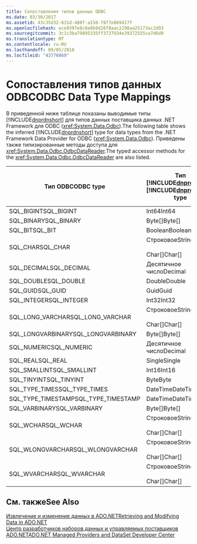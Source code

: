 ```yaml
---
title: Сопоставления типов данных ODBC
ms.date: 03/30/2017
ms.assetid: 43c35d32-831d-480f-a150-78f7e869d17f
ms.openlocfilehash: ece9397e8c8e8b9d26f8aac2298aa25173ac2d93
ms.sourcegitcommit: 3c1c3ba79895335ff3737934e39372555ca7d6d0
ms.translationtype: MT
ms.contentlocale: ru-RU
ms.lasthandoff: 09/05/2018
ms.locfileid: "43776869"
---
```

# <a name="odbc-data-type-mappings"></a><span data-ttu-id="d7d9d-102">Сопоставления типов данных ODBC</span><span class="sxs-lookup"><span data-stu-id="d7d9d-102">ODBC Data Type Mappings</span></span>
<span data-ttu-id="d7d9d-103">В приведенной ниже таблице показаны выводимые типы [!INCLUDE[dnprdnshort](../../../../includes/dnprdnshort-md.md)] для типов данных поставщика данных .NET Framework для ODBC (<xref:System.Data.Odbc>).</span><span class="sxs-lookup"><span data-stu-id="d7d9d-103">The following table shows the inferred [!INCLUDE[dnprdnshort](../../../../includes/dnprdnshort-md.md)] type for data types from the .NET Framework Data Provider for ODBC (<xref:System.Data.Odbc>).</span></span> <span data-ttu-id="d7d9d-104">Приведены также типизированные методы доступа для <xref:System.Data.Odbc.OdbcDataReader>.</span><span class="sxs-lookup"><span data-stu-id="d7d9d-104">The typed accessor methods for the <xref:System.Data.Odbc.OdbcDataReader> are also listed.</span></span>  
  
|<span data-ttu-id="d7d9d-105">Тип ODBC</span><span class="sxs-lookup"><span data-stu-id="d7d9d-105">ODBC type</span></span>|<span data-ttu-id="d7d9d-106">Тип [!INCLUDE[dnprdnshort](../../../../includes/dnprdnshort-md.md)]</span><span class="sxs-lookup"><span data-stu-id="d7d9d-106">[!INCLUDE[dnprdnshort](../../../../includes/dnprdnshort-md.md)] type</span></span>|<span data-ttu-id="d7d9d-107">Типизированный метод доступа [!INCLUDE[dnprdnshort](../../../../includes/dnprdnshort-md.md)]</span><span class="sxs-lookup"><span data-stu-id="d7d9d-107">[!INCLUDE[dnprdnshort](../../../../includes/dnprdnshort-md.md)] typed accessor</span></span>|  
|---------------|----------------------------------------------------------------------|--------------------------------------------------------------------------------|  
|<span data-ttu-id="d7d9d-108">SQL_BIGINT</span><span class="sxs-lookup"><span data-stu-id="d7d9d-108">SQL_BIGINT</span></span>|<span data-ttu-id="d7d9d-109">Int64</span><span class="sxs-lookup"><span data-stu-id="d7d9d-109">Int64</span></span>|<span data-ttu-id="d7d9d-110">GetInt64()</span><span class="sxs-lookup"><span data-stu-id="d7d9d-110">GetInt64()</span></span>|  
|<span data-ttu-id="d7d9d-111">SQL_BINARY</span><span class="sxs-lookup"><span data-stu-id="d7d9d-111">SQL_BINARY</span></span>|<span data-ttu-id="d7d9d-112">Byte[]</span><span class="sxs-lookup"><span data-stu-id="d7d9d-112">Byte[]</span></span>|<span data-ttu-id="d7d9d-113">GetBytes()</span><span class="sxs-lookup"><span data-stu-id="d7d9d-113">GetBytes()</span></span>|  
|<span data-ttu-id="d7d9d-114">SQL_BIT</span><span class="sxs-lookup"><span data-stu-id="d7d9d-114">SQL_BIT</span></span>|<span data-ttu-id="d7d9d-115">Boolean</span><span class="sxs-lookup"><span data-stu-id="d7d9d-115">Boolean</span></span>|<span data-ttu-id="d7d9d-116">GetBoolean()</span><span class="sxs-lookup"><span data-stu-id="d7d9d-116">GetBoolean()</span></span>|  
|<span data-ttu-id="d7d9d-117">SQL_CHAR</span><span class="sxs-lookup"><span data-stu-id="d7d9d-117">SQL_CHAR</span></span>|<span data-ttu-id="d7d9d-118">Строковое</span><span class="sxs-lookup"><span data-stu-id="d7d9d-118">String</span></span><br /><br /> <span data-ttu-id="d7d9d-119">Char[]</span><span class="sxs-lookup"><span data-stu-id="d7d9d-119">Char[]</span></span>|<span data-ttu-id="d7d9d-120">GetString()</span><span class="sxs-lookup"><span data-stu-id="d7d9d-120">GetString()</span></span><br /><br /> <span data-ttu-id="d7d9d-121">GetChars()</span><span class="sxs-lookup"><span data-stu-id="d7d9d-121">GetChars()</span></span>|  
|<span data-ttu-id="d7d9d-122">SQL_DECIMAL</span><span class="sxs-lookup"><span data-stu-id="d7d9d-122">SQL_DECIMAL</span></span>|<span data-ttu-id="d7d9d-123">Десятичное число</span><span class="sxs-lookup"><span data-stu-id="d7d9d-123">Decimal</span></span>|<span data-ttu-id="d7d9d-124">GetDecimal()</span><span class="sxs-lookup"><span data-stu-id="d7d9d-124">GetDecimal()</span></span>|  
|<span data-ttu-id="d7d9d-125">SQL_DOUBLE</span><span class="sxs-lookup"><span data-stu-id="d7d9d-125">SQL_DOUBLE</span></span>|<span data-ttu-id="d7d9d-126">Double</span><span class="sxs-lookup"><span data-stu-id="d7d9d-126">Double</span></span>|<span data-ttu-id="d7d9d-127">GetDouble()</span><span class="sxs-lookup"><span data-stu-id="d7d9d-127">GetDouble()</span></span>|  
|<span data-ttu-id="d7d9d-128">SQL_GUID</span><span class="sxs-lookup"><span data-stu-id="d7d9d-128">SQL_GUID</span></span>|<span data-ttu-id="d7d9d-129">Guid</span><span class="sxs-lookup"><span data-stu-id="d7d9d-129">Guid</span></span>|<span data-ttu-id="d7d9d-130">GetGuid()</span><span class="sxs-lookup"><span data-stu-id="d7d9d-130">GetGuid()</span></span>|  
|<span data-ttu-id="d7d9d-131">SQL_INTEGER</span><span class="sxs-lookup"><span data-stu-id="d7d9d-131">SQL_INTEGER</span></span>|<span data-ttu-id="d7d9d-132">Int32</span><span class="sxs-lookup"><span data-stu-id="d7d9d-132">Int32</span></span>|<span data-ttu-id="d7d9d-133">GetInt32()</span><span class="sxs-lookup"><span data-stu-id="d7d9d-133">GetInt32()</span></span>|  
|<span data-ttu-id="d7d9d-134">SQL_LONG_VARCHAR</span><span class="sxs-lookup"><span data-stu-id="d7d9d-134">SQL_LONG_VARCHAR</span></span>|<span data-ttu-id="d7d9d-135">Строковое</span><span class="sxs-lookup"><span data-stu-id="d7d9d-135">String</span></span><br /><br /> <span data-ttu-id="d7d9d-136">Char[]</span><span class="sxs-lookup"><span data-stu-id="d7d9d-136">Char[]</span></span>|<span data-ttu-id="d7d9d-137">GetString()</span><span class="sxs-lookup"><span data-stu-id="d7d9d-137">GetString()</span></span><br /><br /> <span data-ttu-id="d7d9d-138">GetChars()</span><span class="sxs-lookup"><span data-stu-id="d7d9d-138">GetChars()</span></span>|  
|<span data-ttu-id="d7d9d-139">SQL_LONGVARBINARY</span><span class="sxs-lookup"><span data-stu-id="d7d9d-139">SQL_LONGVARBINARY</span></span>|<span data-ttu-id="d7d9d-140">Byte[]</span><span class="sxs-lookup"><span data-stu-id="d7d9d-140">Byte[]</span></span>|<span data-ttu-id="d7d9d-141">GetBytes()</span><span class="sxs-lookup"><span data-stu-id="d7d9d-141">GetBytes()</span></span>|  
|<span data-ttu-id="d7d9d-142">SQL_NUMERIC</span><span class="sxs-lookup"><span data-stu-id="d7d9d-142">SQL_NUMERIC</span></span>|<span data-ttu-id="d7d9d-143">Десятичное число</span><span class="sxs-lookup"><span data-stu-id="d7d9d-143">Decimal</span></span>|<span data-ttu-id="d7d9d-144">GetDecimal()</span><span class="sxs-lookup"><span data-stu-id="d7d9d-144">GetDecimal()</span></span>|  
|<span data-ttu-id="d7d9d-145">SQL_REAL</span><span class="sxs-lookup"><span data-stu-id="d7d9d-145">SQL_REAL</span></span>|<span data-ttu-id="d7d9d-146">Single</span><span class="sxs-lookup"><span data-stu-id="d7d9d-146">Single</span></span>|<span data-ttu-id="d7d9d-147">GetFloat()</span><span class="sxs-lookup"><span data-stu-id="d7d9d-147">GetFloat()</span></span>|  
|<span data-ttu-id="d7d9d-148">SQL_SMALLINT</span><span class="sxs-lookup"><span data-stu-id="d7d9d-148">SQL_SMALLINT</span></span>|<span data-ttu-id="d7d9d-149">Int16</span><span class="sxs-lookup"><span data-stu-id="d7d9d-149">Int16</span></span>|<span data-ttu-id="d7d9d-150">GetInt16()</span><span class="sxs-lookup"><span data-stu-id="d7d9d-150">GetInt16()</span></span>|  
|<span data-ttu-id="d7d9d-151">SQL_TINYINT</span><span class="sxs-lookup"><span data-stu-id="d7d9d-151">SQL_TINYINT</span></span>|<span data-ttu-id="d7d9d-152">Byte</span><span class="sxs-lookup"><span data-stu-id="d7d9d-152">Byte</span></span>|<span data-ttu-id="d7d9d-153">GetByte()</span><span class="sxs-lookup"><span data-stu-id="d7d9d-153">GetByte()</span></span>|  
|<span data-ttu-id="d7d9d-154">SQL_TYPE_TIMES</span><span class="sxs-lookup"><span data-stu-id="d7d9d-154">SQL_TYPE_TIMES</span></span>|<span data-ttu-id="d7d9d-155">DateTime</span><span class="sxs-lookup"><span data-stu-id="d7d9d-155">DateTime</span></span>|<span data-ttu-id="d7d9d-156">GetDateTime()</span><span class="sxs-lookup"><span data-stu-id="d7d9d-156">GetDateTime()</span></span>|  
|<span data-ttu-id="d7d9d-157">SQL_TYPE_TIMESTAMP</span><span class="sxs-lookup"><span data-stu-id="d7d9d-157">SQL_TYPE_TIMESTAMP</span></span>|<span data-ttu-id="d7d9d-158">DateTime</span><span class="sxs-lookup"><span data-stu-id="d7d9d-158">DateTime</span></span>|<span data-ttu-id="d7d9d-159">GetDateTime()</span><span class="sxs-lookup"><span data-stu-id="d7d9d-159">GetDateTime()</span></span>|  
|<span data-ttu-id="d7d9d-160">SQL_VARBINARY</span><span class="sxs-lookup"><span data-stu-id="d7d9d-160">SQL_VARBINARY</span></span>|<span data-ttu-id="d7d9d-161">Byte[]</span><span class="sxs-lookup"><span data-stu-id="d7d9d-161">Byte[]</span></span>|<span data-ttu-id="d7d9d-162">GetBytes()</span><span class="sxs-lookup"><span data-stu-id="d7d9d-162">GetBytes()</span></span>|  
|<span data-ttu-id="d7d9d-163">SQL_WCHAR</span><span class="sxs-lookup"><span data-stu-id="d7d9d-163">SQL_WCHAR</span></span>|<span data-ttu-id="d7d9d-164">Строковое</span><span class="sxs-lookup"><span data-stu-id="d7d9d-164">String</span></span><br /><br /> <span data-ttu-id="d7d9d-165">Char[]</span><span class="sxs-lookup"><span data-stu-id="d7d9d-165">Char[]</span></span>|<span data-ttu-id="d7d9d-166">GetString()</span><span class="sxs-lookup"><span data-stu-id="d7d9d-166">GetString()</span></span><br /><br /> <span data-ttu-id="d7d9d-167">GetChars()</span><span class="sxs-lookup"><span data-stu-id="d7d9d-167">GetChars()</span></span>|  
|<span data-ttu-id="d7d9d-168">SQL_WLONGVARCHAR</span><span class="sxs-lookup"><span data-stu-id="d7d9d-168">SQL_WLONGVARCHAR</span></span>|<span data-ttu-id="d7d9d-169">Строковое</span><span class="sxs-lookup"><span data-stu-id="d7d9d-169">String</span></span><br /><br /> <span data-ttu-id="d7d9d-170">Char[]</span><span class="sxs-lookup"><span data-stu-id="d7d9d-170">Char[]</span></span>|<span data-ttu-id="d7d9d-171">GetString()</span><span class="sxs-lookup"><span data-stu-id="d7d9d-171">GetString()</span></span><br /><br /> <span data-ttu-id="d7d9d-172">GetChars()</span><span class="sxs-lookup"><span data-stu-id="d7d9d-172">GetChars()</span></span>|  
|<span data-ttu-id="d7d9d-173">SQL_WVARCHAR</span><span class="sxs-lookup"><span data-stu-id="d7d9d-173">SQL_WVARCHAR</span></span>|<span data-ttu-id="d7d9d-174">Строковое</span><span class="sxs-lookup"><span data-stu-id="d7d9d-174">String</span></span><br /><br /> <span data-ttu-id="d7d9d-175">Char[]</span><span class="sxs-lookup"><span data-stu-id="d7d9d-175">Char[]</span></span>|<span data-ttu-id="d7d9d-176">GetString()</span><span class="sxs-lookup"><span data-stu-id="d7d9d-176">GetString()</span></span><br /><br /> <span data-ttu-id="d7d9d-177">GetChars()</span><span class="sxs-lookup"><span data-stu-id="d7d9d-177">GetChars()</span></span>|  
  
## <a name="see-also"></a><span data-ttu-id="d7d9d-178">См. также</span><span class="sxs-lookup"><span data-stu-id="d7d9d-178">See Also</span></span>  
 [<span data-ttu-id="d7d9d-179">Извлечение и изменение данных в ADO.NET</span><span class="sxs-lookup"><span data-stu-id="d7d9d-179">Retrieving and Modifying Data in ADO.NET</span></span>](../../../../docs/framework/data/adonet/retrieving-and-modifying-data.md)  
 [<span data-ttu-id="d7d9d-180">Центр разработчиков наборов данных и управляемых поставщиков ADO.NET</span><span class="sxs-lookup"><span data-stu-id="d7d9d-180">ADO.NET Managed Providers and DataSet Developer Center</span></span>](https://go.microsoft.com/fwlink/?LinkId=217917)
